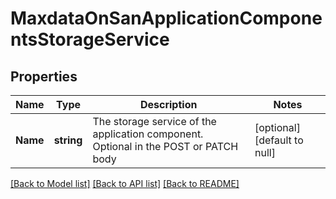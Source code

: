 # MaxdataOnSanApplicationComponentsStorageService

## Properties
Name | Type | Description | Notes
------------ | ------------- | ------------- | -------------
**Name** | **string** | The storage service of the application component. Optional in the POST or PATCH body | [optional] [default to null]

[[Back to Model list]](../README.md#documentation-for-models) [[Back to API list]](../README.md#documentation-for-api-endpoints) [[Back to README]](../README.md)


